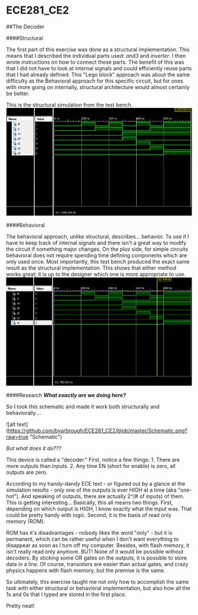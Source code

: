 ECE281_CE2  
========== 
##The Decoder

####Structural

The first part of this exercise was done as a structural implementation. This means that I described the individual parts used: _and3_ and _inverter_. I then wrote instructions on how to connect these parts.
The benefit of this was that I did not have to look at internal signals and could efficiently reuse parts that I had already defined. This "Lego block" approach was about the same difficulty as the Behavioral approach for this specific circuit, but for ones with more going on internally, structural architecture would almost certainly be better.

This is the structural simulation from the test bench.
![alt text](https://github.com/byarbrough/ECE281_CE2/blob/master/Decoder_Structural_sim.PNG?raw=true "Structural Simulation")

####Behavioral

The behavioral approach, unlike structural, describes... behavior. To use it I have to keep track of internal signals and there isn't a great way to modify the circuit if something major changes. On the plus side, for simple circuits behavioral does not require spending time defining components which are only used once. 
Most importantly, this test bench produced the exact same result as the structural implementation. This shows that either method works great; it is up to the designer which one is more appropriate to use.
![alt text](https://github.com/byarbrough/ECE281_CE2/blob/master/Decoder_Behavioral_sim.PNG?raw=true "Behavioral Simulation")

####Research
***What exactly are we doing here?***

So I took this schematic and made it work both structurally and behaviorally....

![alt text] (https://github.com/byarbrough/ECE281_CE2/blob/master/Schematic.png?raw=true "Schematic")

_But what does it do???_

This device is called a "decoder."
First, notice a few things:
    1. There are more outputs than inputs.
    2. Any time EN (short for enable) is zero, all outputs are zero.

According to my handy-dandy ECE text - or figured out by a glance at the simulation results - only one of the outputs is ever HIGH at a time (aka "one-hot"). And speaking of outputs, there are actually 2^(# of inputs) of them. This is getting interesting...
Basically, this all means two things.
First, depending on which output is HIGH, I know exactly what the input was. That could be pretty handy with logic.
Second, it is the basis of read only memory (ROM).

ROM has it's disadvantages - nobody likes the word "only" - but it is permanent, which can be rather useful when I don’t want everything to disappear as soon as I turn off my computer. Besides, with flash memory, it isn't really read only anymore.
BUT! None of it would be possible without decoders. By sticking some OR gates on the outputs, it is possible to store data in a line. Of course, transistors are easier than actual gates, and crazy physics happens with flash memory, but the premise is the same.

So ultimately, this exercise taught me not only how to accomplish the same task with either structural or behavioral implementation, but also how all the 1s and 0s that I typed are stored in the first place.

Pretty neat!
